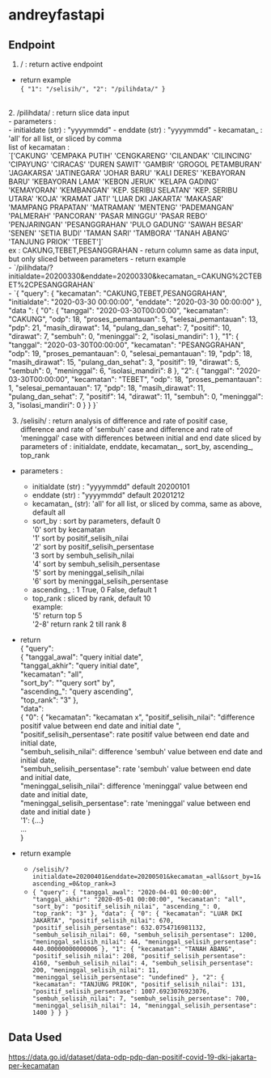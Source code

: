 # andreyfastapi


## Endpoint
1. / : return active endpoint </br>
- return example </br>
`{
  "1": "/selisih/",
  "2": "/pilihdata/"
}`
</br>
2. /pilihdata/ : return slice data input </br>
- parameters : </br>
    - initialdate (str) : "yyyymmdd"
    - enddate (str) : "yyyymmdd"
    - kecamatan_ : 'all' for all list, or sliced by comma </br>
list of kecamatan : </br>
`['CAKUNG' 'CEMPAKA PUTIH' 'CENGKARENG' 'CILANDAK' 'CILINCING' 'CIPAYUNG'
 'CIRACAS' 'DUREN SAWIT' 'GAMBIR' 'GROGOL PETAMBURAN' 'JAGAKARSA'
 'JATINEGARA' 'JOHAR BARU' 'KALI DERES' 'KEBAYORAN BARU' 'KEBAYORAN LAMA'
 'KEBON JERUK' 'KELAPA GADING' 'KEMAYORAN' 'KEMBANGAN'
 'KEP. SERIBU SELATAN' 'KEP. SERIBU UTARA' 'KOJA' 'KRAMAT JATI'
 'LUAR DKI JAKARTA' 'MAKASAR' 'MAMPANG PRAPATAN' 'MATRAMAN' 'MENTENG'
 'PADEMANGAN' 'PALMERAH' 'PANCORAN' 'PASAR MINGGU' 'PASAR REBO'
 'PENJARINGAN' 'PESANGGRAHAN' 'PULO GADUNG' 'SAWAH BESAR' 'SENEN'
 'SETIA BUDI' 'TAMAN SARI' 'TAMBORA' 'TANAH ABANG' 'TANJUNG PRIOK' 'TEBET']` </br>
 ex : CAKUNG,TEBET,PESANGGRAHAN
- return column same as data input, but only sliced between parameters
- return example </br>
    - `/pilihdata/?initialdate=20200330&enddate=20200330&kecamatan_=CAKUNG%2CTEBET%2CPESANGGRAHAN` </br>
    - `{
  "query": {
    "kecamatan": "CAKUNG,TEBET,PESANGGRAHAN",
    "initialdate": "2020-03-30 00:00:00",
    "enddate": "2020-03-30 00:00:00"
  },
  "data ": {
    "0": {
      "tanggal": "2020-03-30T00:00:00",
      "kecamatan": "CAKUNG",
      "odp": 18,
      "proses_pemantauan": 5,
      "selesai_pemantauan": 13,
      "pdp": 21,
      "masih_dirawat": 14,
      "pulang_dan_sehat": 7,
      "positif": 10,
      "dirawat": 7,
      "sembuh": 0,
      "meninggal": 2,
      "isolasi_mandiri": 1
    },
    "1": {
      "tanggal": "2020-03-30T00:00:00",
      "kecamatan": "PESANGGRAHAN",
      "odp": 19,
      "proses_pemantauan": 0,
      "selesai_pemantauan": 19,
      "pdp": 18,
      "masih_dirawat": 15,
      "pulang_dan_sehat": 3,
      "positif": 19,
      "dirawat": 5,
      "sembuh": 0,
      "meninggal": 6,
      "isolasi_mandiri": 8
    },
    "2": {
      "tanggal": "2020-03-30T00:00:00",
      "kecamatan": "TEBET",
      "odp": 18,
      "proses_pemantauan": 1,
      "selesai_pemantauan": 17,
      "pdp": 18,
      "masih_dirawat": 11,
      "pulang_dan_sehat": 7,
      "positif": 14,
      "dirawat": 11,
      "sembuh": 0,
      "meninggal": 3,
      "isolasi_mandiri": 0
    }
  }
}`

3. /selisih/ : return analysis of difference and rate of positif case, difference and rate of 'sembuh' case and difference and rate of 'meninggal' case  with differences between initial and end date sliced by parameters of : initialdate, enddate, kecamatan_, sort_by, ascending_, top_rank </br>
- parameters : </br>
    - initialdate (str) : "yyyymmdd" default 20200101
    - enddate (str) : "yyyymmdd" default 20201212
    - kecamatan_ (str): 'all' for all list, or sliced by comma, same as above, default all </br>
    - sort_by : sort by parameters, default 0 </br>
    '0' sort by kecamatan </br>
    '1' sort by positif_selisih_nilai </br>
    '2' sort by positif_selisih_persentase </br>
    '3 sort by sembuh_selisih_nilai </br>
    '4' sort by sembuh_selisih_persentase </br>
    '5' sort by meninggal_selisih_nilai </br>
    '6' sort by meninggal_selisih_persentase </br>
    - ascending_ : 1 True, 0 False, default 1
    - top_rank : sliced by rank, default 10 </br>
    example:</br>
    '5' return top 5 </br>
    '2-8' return rank 2 till rank 8 </br>
- return  </br>
{ "query": </br> { 
    "tanggal_awal": "query initial date", </br> "tanggal_akhir": "query initial date", </br>
    "kecamatan": "all", </br> 
    "sort_by": ""query sort" by", </br> 
    "ascending_": "query ascending", </br> 
    "top_rank": "3" },  </br>
    "data":  </br>
    { "0": { "kecamatan": "kecamatan x",  "positif_selisih_nilai": "difference positif value between end date and initial date ", </br>
    "positif_selisih_persentase": rate positif value between end date and initial date,</br>
     "sembuh_selisih_nilai": difference 'sembuh' value between end date and initial date, </br>
     "sembuh_selisih_persentase": rate 'sembuh' value between end date and initial date, </br>
     "meninggal_selisih_nilai": difference 'meninggal' value between end date and initial date, </br>
     "meninggal_selisih_persentase": rate 'meninggal' value between end date and initial date } </br>
     '1': {...} </br>
     ... </br>
     }</br>

- return example
    - `/selisih/?initialdate=20200401&enddate=20200501&kecamatan_=all&sort_by=1&ascending_=0&top_rank=3`
    - `{
  "query": {
    "tanggal_awal": "2020-04-01 00:00:00",
    "tanggal_akhir": "2020-05-01 00:00:00",
    "kecamatan": "all",
    "sort_by": "positif_selisih_nilai",
    "ascending_": 0,
    "top_rank": "3"
  },
  "data": {
    "0": {
      "kecamatan": "LUAR DKI JAKARTA",
      "positif_selisih_nilai": 670,
      "positif_selisih_persentase": 632.0754716981132,
      "sembuh_selisih_nilai": 60,
      "sembuh_selisih_persentase": 1200,
      "meninggal_selisih_nilai": 44,
      "meninggal_selisih_persentase": 440.00000000000006
    },
    "1": {
      "kecamatan": "TANAH ABANG",
      "positif_selisih_nilai": 208,
      "positif_selisih_persentase": 4160,
      "sembuh_selisih_nilai": 4,
      "sembuh_selisih_persentase": 200,
      "meninggal_selisih_nilai": 11,
      "meninggal_selisih_persentase": "undefined"
    },
    "2": {
      "kecamatan": "TANJUNG PRIOK",
      "positif_selisih_nilai": 131,
      "positif_selisih_persentase": 1007.6923076923076,
      "sembuh_selisih_nilai": 7,
      "sembuh_selisih_persentase": 700,
      "meninggal_selisih_nilai": 14,
      "meninggal_selisih_persentase": 1400
    }
  }
}`

## Data Used
https://data.go.id/dataset/data-odp-pdp-dan-positif-covid-19-dki-jakarta-per-kecamatan </br>
